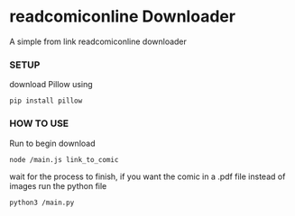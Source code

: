 # readcomiconline Downloader

 A simple from link readcomiconline downloader

### SETUP
download Pillow using
```
pip install pillow
```

### HOW TO USE
Run to begin download
```
node /main.js link_to_comic
```
wait for the process to finish, if you want the comic in a .pdf file instead of images run the python file
```
python3 /main.py
```